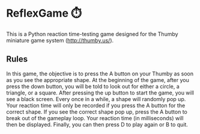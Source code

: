 # ReflexGame ⏱️
This is a Python reaction time-testing game designed for the Thumby miniature game system (http://thumby.us/).

## Rules
In this game, the objective is to press the A button on your Thumby as soon as you see the appropriate shape. At the beginning of the game, after you press the down button, you will be told to look out for either a circle, a triangle, or a square. After pressing the up button to start the game, you will see a black screen. Every once in a while, a shape will randomly pop up. Your reaction time will only be recorded if you press the A button for the correct shape. If you see the correct shape pop up, press the A button to break out of the gameplay loop. Your reaction time (in milliseconds) will then be displayed. Finally, you can then press D to play again or B to quit.
